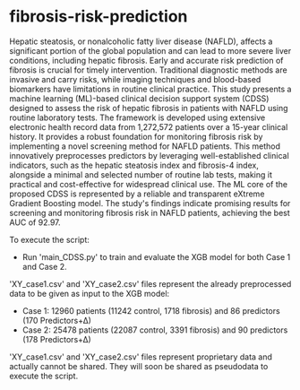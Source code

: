 # fibrosis-risk-prediction

Hepatic steatosis, or nonalcoholic fatty liver disease (NAFLD), affects a significant portion of the global population and can lead to more severe liver conditions, including hepatic fibrosis. Early and accurate risk prediction of fibrosis is crucial for timely intervention. Traditional diagnostic methods are invasive and carry risks, while imaging techniques and blood-based biomarkers have limitations in routine clinical practice.
This study presents a machine learning (ML)-based clinical decision support system (CDSS) designed to assess the risk of hepatic fibrosis in patients with NAFLD using routine laboratory tests. 
The framework is developed using extensive electronic health record data from 1,272,572 patients over a 15-year clinical history. 
It provides a robust foundation for monitoring fibrosis risk by implementing a novel screening method for NAFLD patients. This method innovatively preprocesses predictors by leveraging well-established clinical indicators, such as the hepatic steatosis index and fibrosis-4 index, alongside a minimal and selected number of routine lab tests, making it practical and cost-effective for widespread clinical use. The ML core of the proposed CDSS is represented by a reliable and transparent eXtreme Gradient Boosting model.
The study's findings indicate promising results for screening and monitoring fibrosis risk in NAFLD patients, achieving the best AUC of 92.97.

To execute the script:
- Run 'main_CDSS.py' to train and evaluate the XGB model for both Case 1 and Case 2.

'XY_case1.csv' and 'XY_case2.csv' files represent the already preprocessed data to be given as input to the XGB model:
  - Case 1: 12960 patients (11242 control, 1718 fibrosis) and 86 predictors (170 Predictors+∆)
  - Case 2: 25478 patients (22087 control, 3391 fibrosis) and 90 predictors (178 Predictors+∆)

'XY_case1.csv' and 'XY_case2.csv' files represent proprietary data and actually cannot be shared. They will soon be shared as pseudodata to execute the script.
